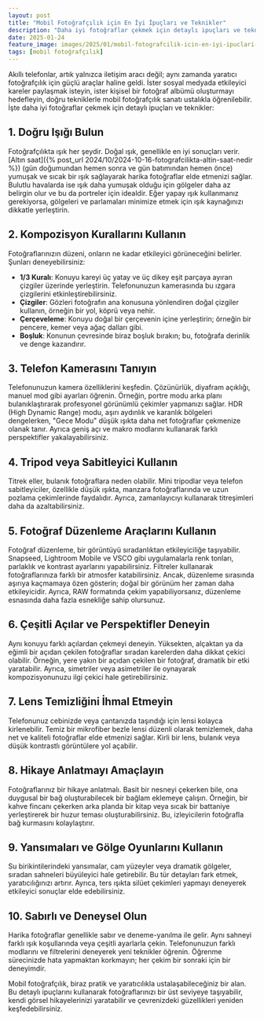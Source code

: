 ```yaml
---
layout: post
title: "Mobil Fotoğrafçılık için En İyi İpuçları ve Teknikler"
description: "Daha iyi fotoğraflar çekmek için detaylı ipuçları ve teknikler."
date: 2025-01-24
feature_image: images/2025/01/mobil-fotografcilik-icin-en-iyi-ipuclari-ve-teknikler.jpg
tags: [mobil fotoğrafçılık]
---
```


Akıllı telefonlar, artık yalnızca iletişim aracı değil; aynı zamanda yaratıcı fotoğrafçılık için güçlü araçlar haline geldi. İster sosyal medyada etkileyici kareler paylaşmak isteyin, ister kişisel bir fotoğraf albümü oluşturmayı hedefleyin, doğru tekniklerle mobil fotoğrafçılık sanatı ustalıkla öğrenilebilir. İşte daha iyi fotoğraflar çekmek için detaylı ipuçları ve teknikler:

<!--more-->

## 1. Doğru Işığı Bulun

Fotoğrafçılıkta ışık her şeydir. Doğal ışık, genellikle en iyi sonuçları verir. [Altın saat]({% post_url 2024/10/2024-10-16-fotografcilikta-altin-saat-nedir %}) (gün doğumundan hemen sonra ve gün batımından hemen önce) yumuşak ve sıcak bir ışık sağlayarak harika fotoğraflar elde etmenizi sağlar. Bulutlu havalarda ise ışık daha yumuşak olduğu için gölgeler daha az belirgin olur ve bu da portreler için idealdir. Eğer yapay ışık kullanmanız gerekiyorsa, gölgeleri ve parlamaları minimize etmek için ışık kaynağınızı dikkatle yerleştirin.

## 2. Kompozisyon Kurallarını Kullanın

Fotoğraflarınızın düzeni, onların ne kadar etkileyici görüneceğini belirler. Şunları deneyebilirsiniz:

- **1/3 Kuralı**: Konuyu kareyi üç yatay ve üç dikey eşit parçaya ayıran çizgiler üzerinde yerleştirin. Telefonunuzun kamerasında bu ızgara çizgilerini etkinleştirebilirsiniz.
- **Çizgiler**: Gözleri fotoğrafın ana konusuna yönlendiren doğal çizgiler kullanın, örneğin bir yol, köprü veya nehir.
- **Çerçeveleme**: Konuyu doğal bir çerçevenin içine yerleştirin; örneğin bir pencere, kemer veya ağaç dalları gibi.
- **Boşluk**: Konunun çevresinde biraz boşluk bırakın; bu, fotoğrafa derinlik ve denge kazandırır.

## 3. Telefon Kamerasını Tanıyın

Telefonunuzun kamera özelliklerini keşfedin. Çözünürlük, diyafram açıklığı, manuel mod gibi ayarları öğrenin. Örneğin, portre modu arka planı bulanıklaştırarak profesyonel görünümlü çekimler yapmanızı sağlar. HDR (High Dynamic Range) modu, aşırı aydınlık ve karanlık bölgeleri dengelerken, "Gece Modu" düşük ışıkta daha net fotoğraflar çekmenize olanak tanır. Ayrıca geniş açı ve makro modlarını kullanarak farklı perspektifler yakalayabilirsiniz.

## 4. Tripod veya Sabitleyici Kullanın

Titrek eller, bulanık fotoğraflara neden olabilir. Mini tripodlar veya telefon sabitleyiciler, özellikle düşük ışıkta, manzara fotoğraflarında ve uzun pozlama çekimlerinde faydalıdır. Ayrıca, zamanlayıcıyı kullanarak titreşimleri daha da azaltabilirsiniz.

## 5. Fotoğraf Düzenleme Araçlarını Kullanın

Fotoğraf düzenleme, bir görüntüyü sıradanlıktan etkileyiciliğe taşıyabilir. Snapseed, Lightroom Mobile ve VSCO gibi uygulamalarla renk tonları, parlaklık ve kontrast ayarlarını yapabilirsiniz. Filtreler kullanarak fotoğraflarınıza farklı bir atmosfer katabilirsiniz. Ancak, düzenleme sırasında aşırıya kaçmamaya özen gösterin; doğal bir görünüm her zaman daha etkileyicidir. Ayrıca, RAW formatında çekim yapabiliyorsanız, düzenleme esnasında daha fazla esnekliğe sahip olursunuz.

## 6. Çeşitli Açılar ve Perspektifler Deneyin

Aynı konuyu farklı açılardan çekmeyi deneyin. Yüksekten, alçaktan ya da eğimli bir açıdan çekilen fotoğraflar sıradan karelerden daha dikkat çekici olabilir. Örneğin, yere yakın bir açıdan çekilen bir fotoğraf, dramatik bir etki yaratabilir. Ayrıca, simetriler veya asimetriler ile oynayarak kompozisyonunuzu ilgi çekici hale getirebilirsiniz.

## 7. Lens Temizliğini İhmal Etmeyin

Telefonunuz cebinizde veya çantanızda taşındığı için lensi kolayca kirlenebilir. Temiz bir mikrofiber bezle lensi düzenli olarak temizlemek, daha net ve kaliteli fotoğraflar elde etmenizi sağlar. Kirli bir lens, bulanık veya düşük kontrastlı görüntülere yol açabilir.

## 8. Hikaye Anlatmayı Amaçlayın

Fotoğraflarınız bir hikaye anlatmalı. Basit bir nesneyi çekerken bile, ona duygusal bir bağ oluşturabilecek bir bağlam eklemeye çalışın. Örneğin, bir kahve fincanı çekerken arka planda bir kitap veya sıcak bir battaniye yerleştirerek bir huzur teması oluşturabilirsiniz. Bu, izleyicilerin fotoğrafla bağ kurmasını kolaylaştırır.

## 9. Yansımaları ve Gölge Oyunlarını Kullanın

Su birikintilerindeki yansımalar, cam yüzeyler veya dramatik gölgeler, sıradan sahneleri büyüleyici hale getirebilir. Bu tür detayları fark etmek, yaratıcılığınızı artırır. Ayrıca, ters ışıkta silüet çekimleri yapmayı deneyerek etkileyici sonuçlar elde edebilirsiniz.

## 10. Sabırlı ve Deneysel Olun

Harika fotoğraflar genellikle sabır ve deneme-yanılma ile gelir. Aynı sahneyi farklı ışık koşullarında veya çeşitli ayarlarla çekin. Telefonunuzun farklı modlarını ve filtrelerini deneyerek yeni teknikler öğrenin. Öğrenme sürecinizde hata yapmaktan korkmayın; her çekim bir sonraki için bir deneyimdir.

Mobil fotoğrafçılık, biraz pratik ve yaratıcılıkla ustalaşabileceğiniz bir alan. Bu detaylı ipuçlarını kullanarak fotoğraflarınızı bir üst seviyeye taşıyabilir, kendi görsel hikayelerinizi yaratabilir ve çevrenizdeki güzellikleri yeniden keşfedebilirsiniz.